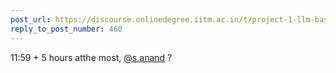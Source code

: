 ```yaml
---
post_url: https://discourse.onlinedegree.iitm.ac.in/t/project-1-llm-based-automation-agent-discussion-thread-tds-jan-2025/164277/461
reply_to_post_number: 460
---
```

11:59 + 5 hours atthe most, [@s.anand](/u/s.anand) ?   